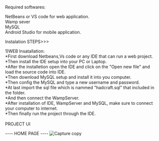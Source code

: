 Required softwares:

NetBeans or VS code for web application. <br>
Wamp sever <br>
MySQL <br>
Android Studio for mobile application. <br>


Instalation STEPS>>>

<div> 1)WEB Insatallation: </div>

<div>*First download Netbeans,Vs code or any IDE that can run a web project. </div>
<div>*Then install the IDE setup into your PC or Laptop. </div>
<div>*After the installetion open the IDE and click on the "Open new file" and load 
the source code into IDE.</div>

<div>*Then download MySQL setup and install it into you computer. </div>
<div>*Then config the MySQL and type a new username and password. </div>
<div>*At last import the sql file which is nammed "hadcraft.sql" that included 
 in the folder.</div>
<div>*And then connect the WampServer. </div>
<div>*After installation of IDE, WampServer and MySQL, make sure to connect your
 computer to internet. </div>
<div>*Then finally run the project through the IDE.</div>
<br>
PROJECT UI

---- HOME PAGE ----
![Capture copy](https://github.com/zueDS/PUSL3190_IconicHandcrafters/assets/100902344/5536ae07-1e7f-4812-bb19-98aae34832f1)
